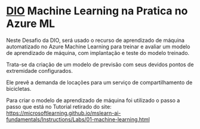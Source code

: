 # [DIO](https://www.dio.me/) **Machine Learning na Pratica no Azure ML**

Neste Desafio da DIO, será usado o recurso de aprendizado de máquina automatizado no Azure Machine Learning para treinar e avaliar um modelo de aprendizado de máquina, com implantação e teste do modelo treinado.

Trata-se da criação de um modelo de previsão com seus devidos pontos de extremidade configurados.

Ele prevê a demanda de locações para um serviço de compartilhamento de bicicletas.

Para criar o modelo de aprendizado de máquina foi utilizado o passo a passo que está no Tutorial retirado do site: https://microsoftlearning.github.io/mslearn-ai-fundamentals/Instructions/Labs/01-machine-learning.html
